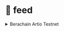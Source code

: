 # 📌 feed

<details>

<summary>Berachain Artio Testnet</summary>

* [https://chainlist.org/chain/80085](https://chainlist.org/chain/80085) e gidip ağı ekleyelim.
* [https://artio.faucet.berachain.com/](https://artio.faucet.berachain.com/) a gidip token alalım.\
  ![](<../../.gitbook/assets/image (3).png>)
* [https://artio.bex.berachain.com/swap](https://artio.bex.berachain.com/swap) a gidip $BERA/$STGUSDC ve $BERA/$wBTC paritesinde swap yapın. Ardından Pool sekmesine gidip $BERA/$STGUSDC paritesine likidite ekleyin.
* [https://artio.honey.berachain.com/#mint](https://artio.honey.berachain.com/#mint) e gidip $stgUSDC ile $HONEY mintleyin.&#x20;
* [https://artio.bend.berachain.com/dashboard](https://artio.bend.berachain.com/dashboard) a gidip $HONEY supply yapın. Aynı şekilde Borrow yapıp $HONEY borç alın. Ayrıca $wBTC supply edin.
* [https://artio.berps.berachain.com/vault](https://artio.berps.berachain.com/vault) kısımına gidip, biraz $HONEY deposit edin.&#x20;
* [https://galxe.com/Berachain/campaign/GCjGGttCAG](https://galxe.com/Berachain/campaign/GCjGGttCAG) görevlerine gidip görevleri yapın. (C,D,D,D,A) Galxe'i komple bir kontrol edin. https://galxe.com/Berachain şeklinde.
* [https://thirdweb.com/dashboard/contracts/deploy](https://thirdweb.com/dashboard/contracts/deploy) adresine gidip cüzdan bağlayın Contract Deploy a basın. Token kısımını seçin. Deploy now a basın. Gerekli yerleri doldurun. Trusted Forwarders kısımı "Set Default"  sonra Deploy Now a basın.
* Deploy işlemi başarılı olunca sizi bir sayfaya yönlendirecek. Bu sayfada Token - Mint - Token Supply gir - Mint Tokens. Sırasıyla bunları yapın. Burn, airdrop ve transfer işlemlerini deneyin.



</details>


